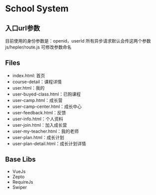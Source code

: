 # School System

## 入口url参数
目前使用的身份参数是：openid，userId
所有异步请求默认会传这两个参数
js/hepler/route.js 可修改参数命名


## Files
- index.html: 首页
- course-detail：课程详情
- user.html：我的
- user-buyed-class.html：已购课程
- user-camp.html：成长营
- user-camp-center.html：成长中心
- user-feedback.html：反馈
- user-info.html：个人资料
- user-join.html：加入成长营
- user-my-teacher.html：我的老师
- user-plan.html：成长计划
- user-plan-detail.html：成长计划详情

## Base Libs
- VueJs
- Zepto
- RequireJs
- Swiper
